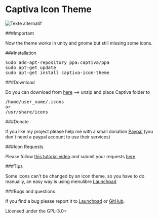 Captiva Icon Theme
==================
![Texte alternatif](https://raw.githubusercontent.com/captiva-project/captiva-icon-theme/images/images/preview.png "Captiva Preview")

###Important

Now the theme works in unity and gnome but still missing some icons.

###Installation

<pre>
sudo add-apt-repository ppa:captiva/ppa
sudo apt-get update
sudo apt-get install captiva-icon-theme
</pre>

###Download

Do you can download from [here](https://github.com/captiva-project/captiva-icon-theme/archive/master.zip) --> unzip and place Captiva folder to

<pre>
/home/user_name/.icons
or
/usr/share/icons
</pre>

###Donate

If you like my project please help me with a small donation [Paypal](https://www.paypal.com/cgi-bin/webscr?cmd=_s-xclick&hosted_button_id=DZE89Z9SE5QSC) (you don't need a paypal account to use their services)

###Icon Requests

Please follow [this tutorial video](http://youtu.be/qEzqEndVqto?list=UUKqoYJU4D6BrMFLWk_Nhgjg) and submit your requests [here](http://captiva-project.github.io/icon-requests/)

###Tips

Some icons can't be changed by an icon theme, so you have to do manually, an easy way is using menulibre [Launchpad](https://launchpad.net/~menulibre-dev/+archive/devel)

###Bugs and questions

If you find a bug please report it to [Launchpad](https://launchpad.net/captiva-icon-theme) or [GitHub](https://github.com/captiva-project/captiva-icon-theme).

Licensed under the GPL-3.0+